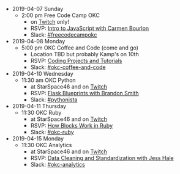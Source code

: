 * 2019-04-07 Sunday
  * 2:00 pm Free Code Camp OKC
    * on [Twitch](https://twitch.tv/techlahoma) only!
    * RSVP: [Intro to JavaScript with Carmen Bourlon](https://www.meetup.com/FreeCodeCampOKC/events/260351265/)
    * Slack: [#freecodecampokc](https://techlahoma.slack.com/messages/freecodecampokc/)
* 2019-04-08 Monday
  * 5:00 pm OKC Coffee and Code (come and go)
    * Location TBD but probably Kamp's on 10th
    * RSVP: [Coding Projects and Tutorials](https://www.meetup.com/okccoffeeandcode/events/260347917/)
    * Slack: [#okc-coffee-and-code](https://techlahoma.slack.com/messages/okc-coffee-and-code/)
* 2019-04-10	Wednesday
  * 11:30 am OKC Python
    * at StarSpace46 and on [Twitch](https://twitch.tv/techlahoma)
    * RSVP: [Flask Blueprints with Brandon Smith](https://www.meetup.com/okcpython/events/vtdhfpyzgbnb/)
    * Slack: [#pythonista](https://techlahoma.slack.com/messages/pythonista/)
* 2019-04-11 Thursday
  * 11:30 OKC Ruby
    * at StarSpace46 and on [Twitch](https://twitch.tv/techlahoma)
    * RSVP: [How Blocks Work in Ruby](https://www.meetup.com/OKC-Ruby/events/260320315/)
    * Slack: [#okc-ruby](https://techlahoma.slack.com/messages/okc-ruby/)
* 2019-04-15 Monday
  * 11:30 OKC Analytics
    * at StarSpace46 and on [Twitch](https://twitch.tv/techlahoma)
    * RSVP: [Data Cleaning and Standardization with Jess Hale](https://www.meetup.com/OKC-Analytics/events/259068020/)
    * Slack: [#okc-analytics](https://techlahoma.slack.com/messages/okc-analytics/)
